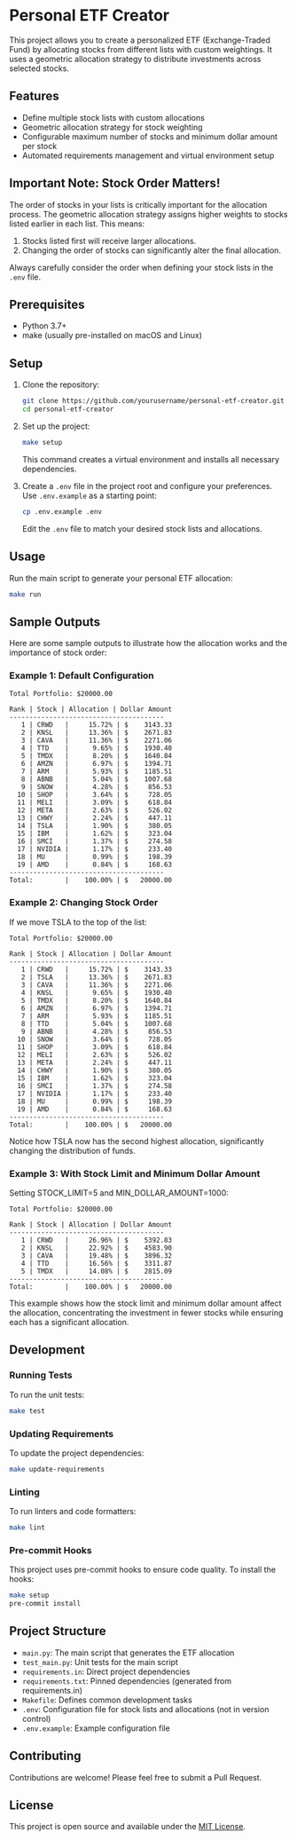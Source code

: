 # Personal ETF Creator

This project allows you to create a personalized ETF (Exchange-Traded Fund) by allocating stocks from different lists with custom weightings. It uses a geometric allocation strategy to distribute investments across selected stocks.

## Features

- Define multiple stock lists with custom allocations
- Geometric allocation strategy for stock weighting
- Configurable maximum number of stocks and minimum dollar amount per stock
- Automated requirements management and virtual environment setup

## Important Note: Stock Order Matters!

The order of stocks in your lists is critically important for the allocation process. The geometric allocation strategy assigns higher weights to stocks listed earlier in each list. This means:

1. Stocks listed first will receive larger allocations.
2. Changing the order of stocks can significantly alter the final allocation.

Always carefully consider the order when defining your stock lists in the `.env` file.

## Prerequisites

- Python 3.7+
- make (usually pre-installed on macOS and Linux)

## Setup

1. Clone the repository:
   ```sh
   git clone https://github.com/yourusername/personal-etf-creator.git
   cd personal-etf-creator
   ```

2. Set up the project:
   ```sh
   make setup
   ```
   This command creates a virtual environment and installs all necessary dependencies.

3. Create a `.env` file in the project root and configure your preferences. Use `.env.example` as a starting point:
   ```sh
   cp .env.example .env
   ```
   Edit the `.env` file to match your desired stock lists and allocations.

## Usage

Run the main script to generate your personal ETF allocation:
```sh
make run
```

## Sample Outputs

Here are some sample outputs to illustrate how the allocation works and the importance of stock order:

### Example 1: Default Configuration

```
Total Portfolio: $20000.00

Rank | Stock | Allocation | Dollar Amount
---------------------------------------
   1 | CRWD   |     15.72% | $    3143.33
   2 | KNSL   |     13.36% | $    2671.83
   3 | CAVA   |     11.36% | $    2271.06
   4 | TTD    |      9.65% | $    1930.40
   5 | TMDX   |      8.20% | $    1640.84
   6 | AMZN   |      6.97% | $    1394.71
   7 | ARM    |      5.93% | $    1185.51
   8 | ABNB   |      5.04% | $    1007.68
   9 | SNOW   |      4.28% | $     856.53
  10 | SHOP   |      3.64% | $     728.05
  11 | MELI   |      3.09% | $     618.84
  12 | META   |      2.63% | $     526.02
  13 | CHWY   |      2.24% | $     447.11
  14 | TSLA   |      1.90% | $     380.05
  15 | IBM    |      1.62% | $     323.04
  16 | SMCI   |      1.37% | $     274.58
  17 | NVIDIA |      1.17% | $     233.40
  18 | MU     |      0.99% | $     198.39
  19 | AMD    |      0.84% | $     168.63
---------------------------------------
Total:        |    100.00% | $   20000.00
```

### Example 2: Changing Stock Order

If we move TSLA to the top of the list:

```
Total Portfolio: $20000.00

Rank | Stock | Allocation | Dollar Amount
---------------------------------------
   1 | CRWD   |     15.72% | $    3143.33
   2 | TSLA   |     13.36% | $    2671.83
   3 | CAVA   |     11.36% | $    2271.06
   4 | KNSL   |      9.65% | $    1930.40
   5 | TMDX   |      8.20% | $    1640.84
   6 | AMZN   |      6.97% | $    1394.71
   7 | ARM    |      5.93% | $    1185.51
   8 | TTD    |      5.04% | $    1007.68
   9 | ABNB   |      4.28% | $     856.53
  10 | SNOW   |      3.64% | $     728.05
  11 | SHOP   |      3.09% | $     618.84
  12 | MELI   |      2.63% | $     526.02
  13 | META   |      2.24% | $     447.11
  14 | CHWY   |      1.90% | $     380.05
  15 | IBM    |      1.62% | $     323.04
  16 | SMCI   |      1.37% | $     274.58
  17 | NVIDIA |      1.17% | $     233.40
  18 | MU     |      0.99% | $     198.39
  19 | AMD    |      0.84% | $     168.63
---------------------------------------
Total:        |    100.00% | $   20000.00
```

Notice how TSLA now has the second highest allocation, significantly changing the distribution of funds.

### Example 3: With Stock Limit and Minimum Dollar Amount

Setting STOCK_LIMIT=5 and MIN_DOLLAR_AMOUNT=1000:

```
Total Portfolio: $20000.00

Rank | Stock | Allocation | Dollar Amount
---------------------------------------
   1 | CRWD   |     26.96% | $    5392.83
   2 | KNSL   |     22.92% | $    4583.90
   3 | CAVA   |     19.48% | $    3896.32
   4 | TTD    |     16.56% | $    3311.87
   5 | TMDX   |     14.08% | $    2815.09
---------------------------------------
Total:        |    100.00% | $   20000.00
```

This example shows how the stock limit and minimum dollar amount affect the allocation, concentrating the investment in fewer stocks while ensuring each has a significant allocation.

## Development

### Running Tests

To run the unit tests:
```sh
make test
```

### Updating Requirements

To update the project dependencies:
```sh
make update-requirements
```

### Linting

To run linters and code formatters:
```sh
make lint
```

### Pre-commit Hooks

This project uses pre-commit hooks to ensure code quality. To install the hooks:
```sh
make setup
pre-commit install
```

## Project Structure

- `main.py`: The main script that generates the ETF allocation
- `test_main.py`: Unit tests for the main script
- `requirements.in`: Direct project dependencies
- `requirements.txt`: Pinned dependencies (generated from requirements.in)
- `Makefile`: Defines common development tasks
- `.env`: Configuration file for stock lists and allocations (not in version control)
- `.env.example`: Example configuration file

## Contributing

Contributions are welcome! Please feel free to submit a Pull Request.

## License

This project is open source and available under the [MIT License](LICENSE).
